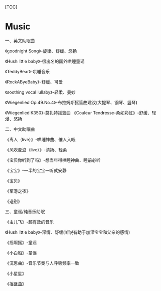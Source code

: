 [TOC]

# Music


一、英文助眠曲

《goodnight Song》-旋律、舒缓、悠扬

《Hush little baby》-很出名的国外哄睡童谣

《TeddyBear》-哄睡音乐

《RockAByeBaby》-舒缓、可爱

《soothing vocal lullaby》-轻柔、曼妙

《Wiegenlied Op.49.No.4》-布拉姆斯摇篮曲建议(大提琴、钢琴、竖琴)

《Wiegenlied K350》-莫扎特摇篮曲
《Couleur Tendresse-柔如彩虹》-舒缓、轻漫、悠扬

二、中文助眠曲

《离人（live）》-哄睡神曲、催人入眠

《风吹麦浪（live）》-清扬、轻柔

《宝贝你听到了吗》-想当年得哄睡神曲、睡前必听

《宝宝》-一半的宝宝一听就安静

《宝贝》

《军港之夜》

《送别》

三、童谣/纯音乐助眠

《虫儿飞》-超有效的音乐

《Hush little baby》-深情、舒缓(听说有助于加深宝宝和父亲的感情)

《摇啊摇》-童谣

《小白船》-童谣

《沉思曲》-音乐节奏与人呼吸频率一致

《小星星》

《摇篮曲》









